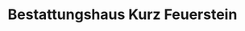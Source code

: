 ---
title: "Bestattungshaus Kurz Feuerstein"
url: /heidelberg/bestattungshaus-kurz-feuerstein/
shop: Bestattungen
---